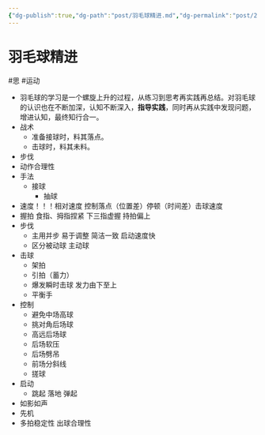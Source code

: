 ```yaml
---
{"dg-publish":true,"dg-path":"post/羽毛球精进.md","dg-permalink":"post/20230318100716","permalink":"/post/20230318100716/","title":"羽毛球精进","noteIcon":1,"created":"2023-03-18T10:07:16.315+08:00","updated":""}
---
```



# 羽毛球精进
#思 #运动

- 羽毛球的学习是一个螺旋上升的过程，从练习到思考再实践再总结。对羽毛球的认识也在不断加深，认知不断深入，**指导实践**，同时再从实践中发现问题，增进认知，最终知行合一。
- 战术
	- 准备接球时，料其落点。
	- 击球时，料其未料。
- 步伐
- 动作合理性
- 手法
	- 接球
		- 抽球
- 速度！！！相对速度 控制落点（位置差）停顿（时间差）击球速度
- 握拍 食指、拇指捏紧 下三指虚握 持拍偏上
- 步伐
	- 主用并步 易于调整 简洁一致 启动速度快
	- 区分被动球 主动球
- 击球
	- 架拍
	- 引拍（蓄力）
	- 爆发瞬时击球 发力由下至上
	- 平衡手
- 控制
	- 避免中场高球
	- 挑对角后场球
	- 高远后场球
	- 后场软压
	- 后场劈吊
	- 前场分斜线
	- 搓球
- 启动
	- 跳起 落地 弹起
- 如影如声
- 先机
- 多拍稳定性 出球合理性
